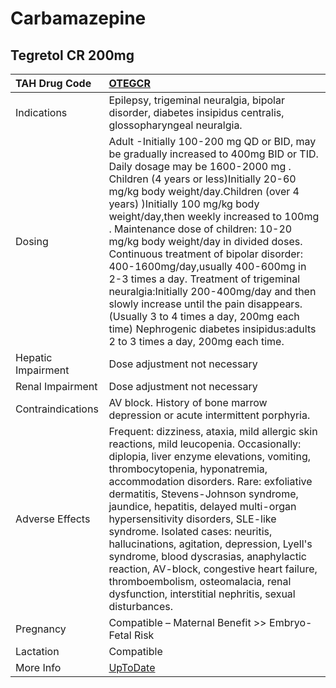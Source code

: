 # Carbamazepine

## Tegretol CR 200mg

| TAH Drug Code      | [OTEGCR](https://www.tahsda.org.tw/drugs/hissearch.php?drug_code=OTEGCR)                                                                                                                                                                                                                                                                                                                                                                                                                                                                                                                                                                                                                                  |
|:-------------------|:----------------------------------------------------------------------------------------------------------------------------------------------------------------------------------------------------------------------------------------------------------------------------------------------------------------------------------------------------------------------------------------------------------------------------------------------------------------------------------------------------------------------------------------------------------------------------------------------------------------------------------------------------------------------------------------------------------|
| Indications        | Epilepsy, trigeminal neuralgia, bipolar disorder, diabetes insipidus centralis, glossopharyngeal neuralgia.                                                                                                                                                                                                                                                                                                                                                                                                                                                                                                                                                                                               |
| Dosing             | Adult -Initially 100-200 mg QD or BID, may be gradually increased to 400mg BID or TID. Daily dosage may be 1600-2000 mg . Children (4 years or less)Initially 20-60 mg/kg body weight/day.Children (over 4 years) )Initially 100 mg/kg body weight/day,then weekly increased to 100mg . Maintenance dose of children: 10-20 mg/kg body weight/day in divided doses. Continuous treatment of bipolar disorder: 400-1600mg/day,usually 400-600mg in 2-3 times a day. Treatment of trigeminal neuralgia:Initially 200-400mg/day and then slowly increase until the pain disappears. (Usually 3 to 4 times a day, 200mg each time) Nephrogenic diabetes insipidus:adults 2 to 3 times a day, 200mg each time. |
| Hepatic Impairment | Dose adjustment not necessary                                                                                                                                                                                                                                                                                                                                                                                                                                                                                                                                                                                                                                                                             |
| Renal Impairment   | Dose adjustment not necessary                                                                                                                                                                                                                                                                                                                                                                                                                                                                                                                                                                                                                                                                             |
| Contraindications  | AV block. History of bone marrow depression or acute intermittent porphyria.                                                                                                                                                                                                                                                                                                                                                                                                                                                                                                                                                                                                                              |
| Adverse Effects    | Frequent: dizziness, ataxia, mild allergic skin reactions, mild leucopenia. Occasionally: diplopia, liver enzyme elevations, vomiting, thrombocytopenia, hyponatremia, accommodation disorders. Rare: exfoliative dermatitis, Stevens-Johnson syndrome, jaundice, hepatitis, delayed multi-organ hypersensitivity disorders, SLE-like syndrome. Isolated cases: neuritis, hallucinations, agitation, depression, Lyell's syndrome, blood dyscrasias, anaphylactic reaction, AV-block, congestive heart failure, thromboembolism, osteomalacia, renal dysfunction, interstitial nephritis, sexual disturbances.                                                                                            |
| Pregnancy          | Compatible – Maternal Benefit >> Embryo-Fetal Risk                                                                                                                                                                                                                                                                                                                                                                                                                                                                                                                                                                                                                                                        |
| Lactation          | Compatible                                                                                                                                                                                                                                                                                                                                                                                                                                                                                                                                                                                                                                                                                                |
| More Info          | [UpToDate](https://www.uptodate.com/contents/carbamazepine-drug-information)                                                                                                                                                                                                                                                                                                                                                                                                                                                                                                                                                                                                                              |

